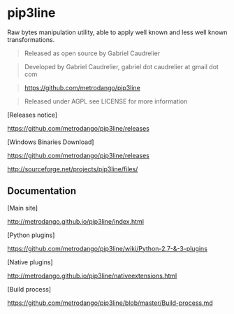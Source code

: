 pip3line
========

Raw bytes manipulation utility, able to apply well known and less well known transformations.

> Released as open source by Gabriel Caudrelier

> Developed by Gabriel Caudrelier, gabriel dot caudrelier at gmail dot com

> https://github.com/metrodango/pip3line

> Released under AGPL see LICENSE for more information

[Releases notice]

https://github.com/metrodango/pip3line/releases

[Windows Binaries Download]

https://github.com/metrodango/pip3line/releases

http://sourceforge.net/projects/pip3line/files/

## Documentation

[Main site]

http://metrodango.github.io/pip3line/index.html

[Python plugins]

https://github.com/metrodango/pip3line/wiki/Python-2.7-&-3-plugins

[Native plugins]

http://metrodango.github.io/pip3line/nativeextensions.html

[Build process]

https://github.com/metrodango/pip3line/blob/master/Build-process.md
